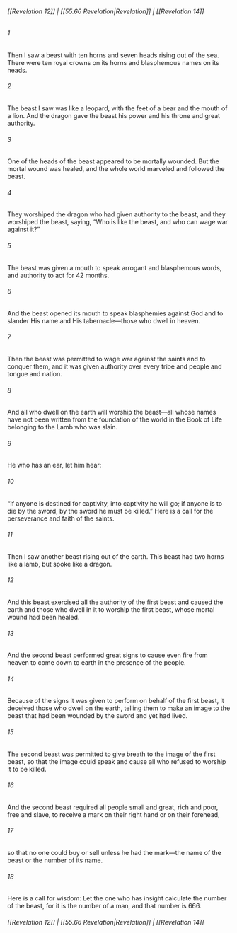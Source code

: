 
###### [[Revelation 12]] | [[55.66 Revelation|Revelation]] | [[Revelation 14]]

###### 1
Then I saw a beast with ten horns and seven heads rising out of the sea. There were ten royal crowns on its horns and blasphemous names on its heads.
###### 2
The beast I saw was like a leopard, with the feet of a bear and the mouth of a lion. And the dragon gave the beast his power and his throne and great authority.
###### 3
One of the heads of the beast appeared to be mortally wounded. But the mortal wound was healed, and the whole world marveled and followed the beast.
###### 4
They worshiped the dragon who had given authority to the beast, and they worshiped the beast, saying, “Who is like the beast, and who can wage war against it?”
###### 5
The beast was given a mouth to speak arrogant and blasphemous words, and authority to act for 42 months.
###### 6
And the beast opened its mouth to speak blasphemies against God and to slander His name and His tabernacle—those who dwell in heaven.
###### 7
Then the beast was permitted to wage war against the saints and to conquer them, and it was given authority over every tribe and people and tongue and nation.
###### 8
And all who dwell on the earth will worship the beast—all whose names have not been written from the foundation of the world in the Book of Life belonging to the Lamb who was slain.
###### 9
He who has an ear, let him hear:
###### 10
“If anyone is destined for captivity, into captivity he will go; if anyone is to die by the sword, by the sword he must be killed.” Here is a call for the perseverance and faith of the saints.
###### 11
Then I saw another beast rising out of the earth. This beast had two horns like a lamb, but spoke like a dragon.
###### 12
And this beast exercised all the authority of the first beast and caused the earth and those who dwell in it to worship the first beast, whose mortal wound had been healed.
###### 13
And the second beast performed great signs to cause even fire from heaven to come down to earth in the presence of the people.
###### 14
Because of the signs it was given to perform on behalf of the first beast, it deceived those who dwell on the earth, telling them to make an image to the beast that had been wounded by the sword and yet had lived.
###### 15
The second beast was permitted to give breath to the image of the first beast, so that the image could speak and cause all who refused to worship it to be killed.
###### 16
And the second beast required all people small and great, rich and poor, free and slave, to receive a mark on their right hand or on their forehead,
###### 17
so that no one could buy or sell unless he had the mark—the name of the beast or the number of its name.
###### 18
Here is a call for wisdom: Let the one who has insight calculate the number of the beast, for it is the number of a man, and that number is 666.

###### [[Revelation 12]] | [[55.66 Revelation|Revelation]] | [[Revelation 14]]
